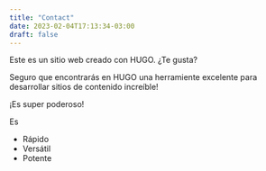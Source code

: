 ```yaml
---
title: "Contact"
date: 2023-02-04T17:13:34-03:00
draft: false
---
```


Este es un sitio web creado con HUGO. ¿Te gusta?

Seguro que encontrarás en HUGO una herramiente excelente para desarrollar sitios de contenido increíble!

¡Es super poderoso!

Es
- Rápido
- Versátil
- Potente

